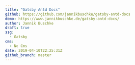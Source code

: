 ```yaml
---
title: "Gatsby Antd Docs"
github: https://github.com/jannikbuschke/gatsby-antd-docs
demo: https://www.jannikbuschke.de/gatsby-antd-docs/
author: Jannik Buschke
draft: true
ssg:
  - Gatsby
cms:
  - No Cms
date: 2019-04-10T22:25:31Z
github_branch: master
---
```


